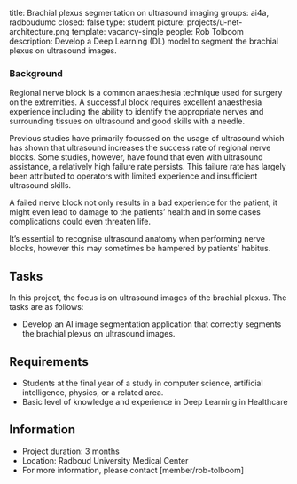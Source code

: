 title: Brachial plexus segmentation on ultrasound imaging
groups: ai4a, radboudumc
closed: false
type: student
picture: projects/u-net-architecture.png
template: vacancy-single
people: Rob Tolboom
description: Develop a Deep Learning (DL) model to segment the brachial plexus on ultrasound images.


### Background
Regional nerve block is a common anaesthesia technique used for surgery on the extremities. A successful block requires excellent anaesthesia experience including the ability to identify the appropriate nerves and surrounding tissues on ultrasound and good skills with a needle.

Previous studies have primarily focussed on the usage of ultrasound which has shown that ultrasound increases the success rate of regional nerve blocks. Some studies, however, have found that even with ultrasound assistance, a relatively high failure rate persists. This failure rate has largely been attributed to operators with limited experience and insufficient ultrasound skills.

A failed nerve block not only results in a bad experience for the patient, it might even lead to damage to the patients’ health and in some cases complications could even threaten life.

It’s essential to recognise ultrasound anatomy when performing nerve blocks, however this may sometimes be hampered by patients’ habitus. 


## Tasks
In this project, the focus is on ultrasound images of the brachial plexus. The tasks are as follows:

- Develop an AI image segmentation application that correctly segments the brachial plexus on ultrasound images.

## Requirements

- Students at the final year of a study in computer science, artificial intelligence, physics, or a related area.
- Basic level of knowledge and experience in Deep Learning in Healthcare

## Information

- Project duration: 3 months
- Location: Radboud University Medical Center
- For more information, please contact [member/rob-tolboom]
